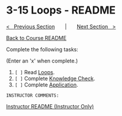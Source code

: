 
# 3-15 Loops - README

[<&nbsp;&nbsp; Previous Section](../3-14_loop_operations/README.md) 
&nbsp;&nbsp;&nbsp;&nbsp;&nbsp; | &nbsp;&nbsp;&nbsp;&nbsp;&nbsp; 
[Next Section &nbsp;&nbsp;>](../3-16_competency_3_fizzbuzz/README.md)

[Back to Course README](../README.md)


Complete the following tasks:

(Enter an 'x' when complete.)

1. `[ ]` Read [Loops](1_loops.md).
2. `[ ]` Complete [Knowledge Check](2_knowledge_check.md).
3. `[ ]` Complete [Application](3_application.md).

```
INSTRUCTOR COMMENTS:  
```

[Instructor README (Instructor Only)](.instructor/README.md)


<!--- End of file. --->
